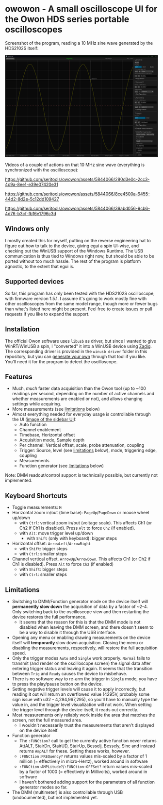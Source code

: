 # owowon - A small oscilloscope UI for the Owon HDS series portable oscilloscopes

Screenshot of the program, reading a 10 MHz sine wave generated by the HDS2102S itself:

![Screenshot of the program, reading a 10 MHz sine wave generated by the device itself](docs/screenshot.png)

Videos of a couple of actions on that 10 MHz sine wave (everything is synchronized with the oscilloscope):

https://github.com/seritools/owowon/assets/5844066/280d3e0c-2cc3-4c9a-8ee1-e39e07420e31

https://github.com/seritools/owowon/assets/5844066/8ce4500a-6455-44d2-8d2e-5c12dd109427

https://github.com/seritools/owowon/assets/5844066/39abd056-9cb6-4d76-b3cf-fb16e1796c3d

## Windows only

I mostly created this for myself, putting on the reverse engineering hat to figure out how to talk
to the device, giving egui a spin UI-wise, and checking out the WinUSB support of the Windows
Runtime. The USB communication is thus tied to Windows right now, but should be able to be ported
without too much hassle. The rest of the program is platform agnostic, to the extent that egui is.

## Supported devices

So far, this program has only been tested with the HDS2102S oscilloscope, with firmware version
1.5.1. I assume it's going to work mostly fine with other oscilloscopes from the same model range,
though more or fewer bugs than what's listed here might be present. Feel free to create issues or
pull requests if you like to expand the support.

## Installation

The official Owon software uses `libusb` as driver, but since I wanted to give WinRT/WinUSB a spin,
I "converted" it into a WinUSB device using [Zadig](https://zadig.akeo.ie/). The corresponding
driver is provided in the `winusb driver` folder in this repository, but you can [generate your
own](docs/zadig.png) through that tool if you like. You'll need it for the program to detect the
oscilloscope.

## Features

- Much, _much_ faster data acquisition than the Owon tool (up to ~100 readings per second,
  depending on the number of active channels and whether measurements are enabled or not), and
  allows changing settings while acquiring.
- More measurements (see [limitations](#limitations) below)
- Almost everything needed for everyday usage is controllable through the UI ([image of the sidebar
  UI](docs/settings.png)):
  - Auto function
  - Channel enablement
  - Timebase, Horizontal offset
  - Acquisition mode, Sample depth
  - Per channel: Vertical offset, scale, probe attenuation, coupling
  - Trigger: Source, level (see [limitations](#limitations) below), mode, triggering edge, coupling
  - Measurements
  - Function generator (see [limitations](#limitations) below)

Note: DMM readout/control support is technically possible, but currently not implemented.

## Keyboard Shortcuts

- Toggle measurements: `M`
- Horizontal zoom in/out (time base): `PageUp`/`PageDown` or mouse wheel up/down
  - with `Ctrl`: vertical zoom in/out (voltage scale). This affects Ch1 (or Ch2 if Ch1 is
    disabled). Press `Alt` to force `Ch2` (if enabled).
  - with `Alt`: move trigger level up/down
    - with `Shift` (only with keyboard): bigger steps
- Horizontal offset: `ArrowLeft`/`ArrowRight`
  - with `Shift`: bigger steps
  - with `Ctrl`: smaller steps
- Channel vertical offset. `ArrowUp`/`ArrowDown`.  This affects Ch1 (or Ch2 if Ch1 is
    disabled). Press `Alt` to force `Ch2` (if enabled)
  - with `Shift`: bigger steps
  - with `Ctrl`: smaller steps

## Limitations

- Switching to DMM/Function generator mode on the device itself will **permanently slow down** the
  acquisition of data by a factor of ~2-4. Only switching back to the oscilloscope view and then
  restarting the device restores the full performance.
  - It seems that the reason for this is that the DMM mode is not disabled when leaving the DMM
    screen, and there doesn't seem to be a way to disable it through the USB interface.
- Opening any menu or enabling drawing measurements on the device itself will **temporarily** slow
  down acquisition. Closing the menu or disabling the measurements, respectively, will restore the
  full acquisition speed.
- Only the trigger modes `Auto` and `Single` work properly. `Normal` fails to transmit (and render
  on the oscilloscope screen) the signal data after entering trigger status and leaving it again. It
  seems that the transition between `Trig` and `Ready` causes the device to misbehave.
- There is no software way to re-arm the trigger in `Single` mode, you have to press the play/pause
  button on the device.
- Setting negative trigger levels will cause it to apply incorrectly, but reading it out will return
  an overflowed value (4295V, probably some sign issue with u32 - 4,294,967,295), so you'll have to
  manually type the value in, and the trigger level visualization will not work. When setting the
  trigger level through the device itself, it reads out correctly.
- Most measurements only reliably work inside the area that matches the screen, not the full
  measured area.
  - I wouldn't necessarily trust the measurements that aren't displayed on the device itself.
- Function generator
  - The `:FUNCtion?` call to get the currently active function never returns AttALT, StairDn,
  StairUD, StairUp, Besselj, Bessely, Sinc and instead returns `AmpALT` for these. Setting these
  works, however.
  - `:FUNCtion:FREQuency?` returns values mis-scaled by a factor of 1 million (= effectively in
    micro-Hertz), worked around in software
  - `:FUNCtion:AMPLitude?`/`:FUNCtion:OFFSet?` return values mis-scaled by a factor of 1000 (=
    effectively in Millivolts), worked around in software
  - I haven't bothered adding support for the parameters of all function generator modes so far.
- The DMM (multimeter) is also controllable through USB (undocumented), but not implemented yet.
